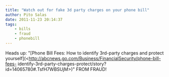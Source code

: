 ```yaml
---
title: "Watch out for fake 3d party charges on your phone bill"
author: Pito Salas
date: 2011-11-23 20:14:37
tags:
    - bills
    - fraud
    - phonebill
---
```



Heads up: "[Phone Bill Fees: How to identify 3rd-party charges and protect
yourself](<http://abcnews.go.com/Business/FinancialSecurity/phone-bill-fees-
identify-3rd-party-charges-protect/story?id=14065780#.TsfH7WBSUjM>)" FROM
FRAUD!


